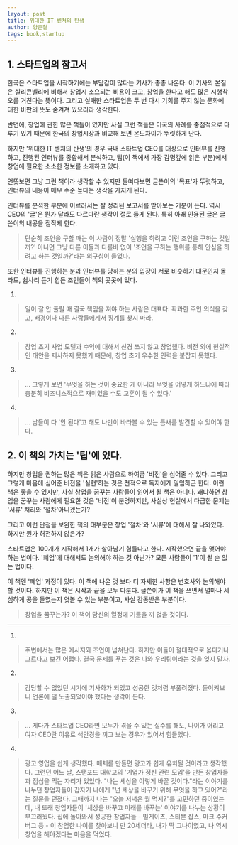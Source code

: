 ```yaml
---
layout: post
title: 위대한 IT 벤처의 탄생
author: 양준철
tags: book,startup
---
```


## 1. 스타트업의 참고서

한국은 스타트업을 시작하기에는 부담감이 많다는 기사가 종종 나온다. 이 기사의 본질은 실리콘벨리에 비해서 창업시 소요되는 비용이 크고, 창업을 한다고 해도 많은 시행착오를 거친다는 뜻이다. 그리고 실패한 스타트업은 두 번 다시 기회를 주지 않는 문화에 대한 비판의 뜻도 숨겨져 있으리라 생각한다.

반면에, 창업에 관한 많은 책들이 있지만 사실 그런 책들은 미국의 사례를 중점적으로 다루기 있기 때문에 한국의 창업시장과 비교해 보면 온도차이가 뚜렷하게 난다.

하지만 '위대한 IT 벤처의 탄생'의 경우 국내 스타트업 CEO를 대상으로 인터뷰를 진행하고, 진행된 인터뷰를 종합해서 분석하고, 팁(이 책에서 가장 감명깊에 읽은 부분)에서 창업에 필요한 소소한 정보를 소개하고 있다. 

언뜻보면 그냥 그런 책이라 생각할 수 있지만 들여다보면 글쓴이의 '목표'가 뚜렷하고, 인터뷰의 내용이 매우 수준 높다는 생각을 가지게 된다. 

인터뷰를 분석한 부분에 이르러서는 잘 정리된 보고서를 받아보는 기분이 든다. 역시 CEO의 '글'은 뭔가 달라도 다르다란 생각이 절로 들게 된다. 특히 아래 인용된 글은 글쓴이의 내공을 짐작케 한다.

> 단순히 조언을 구할 때는 이 사람이 정말 '실행을 하려고 이런 조언을 구하는 것일까?' 아니면 그냥 다른 이들과 다를바 없이 '조언을 구하는 행위를 통해 안심을 하려고 하는 것일까?'라는 의구심이 들었다.

또한 인터뷰를 진행하는 분과 인터뷰를 당하는 분의 입장이 서로 비슷하기 떄문인지 몰라도, 쉽사리 듣기 힘든 조언들이 책의 곳곳에 있다. 

1. 
> 일이 잘 안 풀릴 때 결국 책임을 져야 하는 사람은 대표다. 확과한 주인 의식을 갖고, 배경이나 다른 사람들에게서 핑계를 찾지 마라.

2. 
> 창업 초기 사업 모델과 수익에 대해서 신경 쓰지 않고 창업했다. 비전 외에 현실적인 대안을 제사하지 못했기 때문에, 창업 초기 우수한 인력을 붙잡지 못했다.

3. 
> ... 그렇게 보면 '무엇을 하는 것이 중요한 게 아니라 무엇을 어떻게 하느냐에 따라 충분히 비즈니스적으로 재미있을 수도 교훈이 될 수 있다.'

4. 
> ... 남들이 다 '안 된다'고 해도 나만이 바라볼 수 있는 틈새를 발견할 수 있어야 한다.

## 2. 이 책의 가치는 '팁'에 있다.

하지만 창업을 권하는 많은 책은 읽은 사람으로 하여금 '비전'을 심어줄 수 있다. 그리고 그렇게 마음에 심어준 비전을 '실현'하는 것은 전적으로 독자에게 일임하곤 한다. 이런 책은 좋을 수 있지만, 사실 창업을 꿈꾸는 사람들이 읽어서 될 책은 아니다. 왜냐하면 창업을 꿈꾸는 사람에게 필요한 것은 '비전'이 분명하지만, 사실상 현실에서 다급한 문제는 '서류' 처리와 '절차'아니겠는가?

그리고 이런 단점을 보완한 책의 대부분은 창업 '절차'와 '서류'에 대해서 잘 나와있다. 하지만 뭔가 허전하지 않은가?

스타트업은 100개가 시작해서 1개가 살아남기 힘들다고 한다. 시작했으면 끝을 맺어야 하는 법이다. '폐업'에 대해서도 논의해야 하는 것 아닌가? 모든 사람들이  '1'이 될 순 없는 법이다.

이 책엔 '폐업' 과정이 있다. 이 책에 나온 것 보다 더 자세한 사항은 변호사와 논의해야 할 것이다. 하지만 이 책은 시작과 끝을 모두 다룬다. 글쓴이가 이 책을 쓰면서 얼마나 세심하게 공을 들였는지 엿볼 수 있는 부분이고, 사실 감동받은 부분이다. 

> 창업을 꿈꾸는가? 이 책이 당신의 열정에 기름을 끼 얹을 것이다.

- - -

1. 
> 주변에서는 많은 메시지와 조언이 넘쳐난다. 하지만 이들이 절대적으로 옳다거나 그르다고 보긴 어렵다. 결국 문제를 푸는 것은 나와 우리팀이라는 것을 잊지 말자.

2. 
> 감당할 수 없었던 시기에 기사화가 되었고 성공한 것처럼 부풀려졌다. 돌이켜보니 언론에 덜 노출되었어야 했다는 생각이 든다.

3. 
> ... 게다가 스타트업 CEO라면 모두가 겪을 수 있는 실수를 해도, 나이가 어리고 여자 CEO란 이유로 색안경을 끼고 보는 경우가 있어서 힘들었다.

4. 
> 광고 영업을 쉽게 생각했다. 매체를 만들면 광고가 쉽게 유치될 것이라고 생각했다. 그런던 어느 날, 스탠포드 대학교의 '기업가 정신 관련 모임'을 만든 창업자들과 점심을 먹는 자리가 있었다. "나는 세상을 이렇게 바꿀 것이다."라는 이야기를 나누던 창업자들이 갑자기 나에게 "넌 세상을 바꾸기 위해 무엇을 하고 있어?"라는 질문을 던졌다. 그때까지 나는 "오늘 저녁은 뭘 먹지?"를 고민하던 중이였는데, 내 또래 창업자들이 '세상을 바꾸고 미래를 바꾸는' 이야기를 나누는 상황이 부끄러웠다. 집에 돌아와서 성공한 창업자들 - 빌게이츠, 스티븐 잡스, 마크 주커버그 등 - 이 창업한 나이를 찾아보니 만 20세더라, 내가 딱 그나이였고, 나 역시 창업을 해야겠다는 마음을 먹었다.

